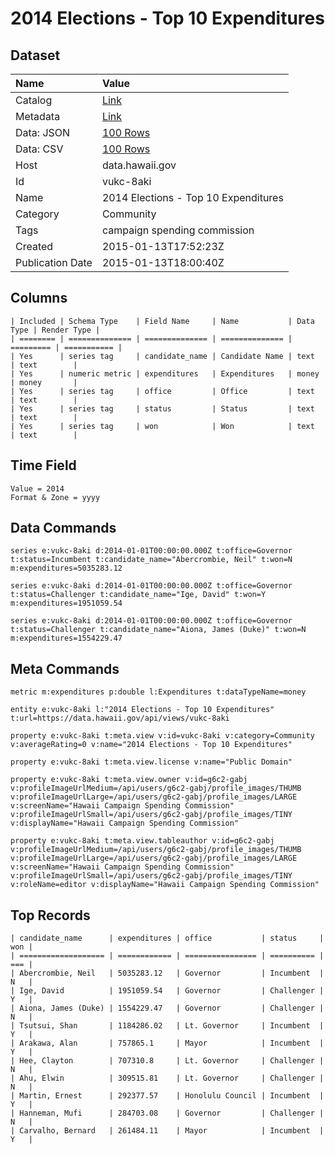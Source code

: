 # 2014 Elections - Top 10 Expenditures

## Dataset

| Name | Value |
| :--- | :---- |
| Catalog | [Link](https://catalog.data.gov/dataset/2014-elections-top-10-expenditures-3c600) |
| Metadata | [Link](https://data.hawaii.gov/api/views/vukc-8aki) |
| Data: JSON | [100 Rows](https://data.hawaii.gov/api/views/vukc-8aki/rows.json?max_rows=100) |
| Data: CSV | [100 Rows](https://data.hawaii.gov/api/views/vukc-8aki/rows.csv?max_rows=100) |
| Host | data.hawaii.gov |
| Id | vukc-8aki |
| Name | 2014 Elections - Top 10 Expenditures |
| Category | Community |
| Tags | campaign spending commission |
| Created | 2015-01-13T17:52:23Z |
| Publication Date | 2015-01-13T18:00:40Z |

## Columns

```ls
| Included | Schema Type    | Field Name     | Name           | Data Type | Render Type |
| ======== | ============== | ============== | ============== | ========= | =========== |
| Yes      | series tag     | candidate_name | Candidate Name | text      | text        |
| Yes      | numeric metric | expenditures   | Expenditures   | money     | money       |
| Yes      | series tag     | office         | Office         | text      | text        |
| Yes      | series tag     | status         | Status         | text      | text        |
| Yes      | series tag     | won            | Won            | text      | text        |
```

## Time Field

```ls
Value = 2014
Format & Zone = yyyy
```

## Data Commands

```ls
series e:vukc-8aki d:2014-01-01T00:00:00.000Z t:office=Governor t:status=Incumbent t:candidate_name="Abercrombie, Neil" t:won=N m:expenditures=5035283.12

series e:vukc-8aki d:2014-01-01T00:00:00.000Z t:office=Governor t:status=Challenger t:candidate_name="Ige, David" t:won=Y m:expenditures=1951059.54

series e:vukc-8aki d:2014-01-01T00:00:00.000Z t:office=Governor t:status=Challenger t:candidate_name="Aiona, James (Duke)" t:won=N m:expenditures=1554229.47
```

## Meta Commands

```ls
metric m:expenditures p:double l:Expenditures t:dataTypeName=money

entity e:vukc-8aki l:"2014 Elections - Top 10 Expenditures" t:url=https://data.hawaii.gov/api/views/vukc-8aki

property e:vukc-8aki t:meta.view v:id=vukc-8aki v:category=Community v:averageRating=0 v:name="2014 Elections - Top 10 Expenditures"

property e:vukc-8aki t:meta.view.license v:name="Public Domain"

property e:vukc-8aki t:meta.view.owner v:id=g6c2-gabj v:profileImageUrlMedium=/api/users/g6c2-gabj/profile_images/THUMB v:profileImageUrlLarge=/api/users/g6c2-gabj/profile_images/LARGE v:screenName="Hawaii Campaign Spending Commission" v:profileImageUrlSmall=/api/users/g6c2-gabj/profile_images/TINY v:displayName="Hawaii Campaign Spending Commission"

property e:vukc-8aki t:meta.view.tableauthor v:id=g6c2-gabj v:profileImageUrlMedium=/api/users/g6c2-gabj/profile_images/THUMB v:profileImageUrlLarge=/api/users/g6c2-gabj/profile_images/LARGE v:screenName="Hawaii Campaign Spending Commission" v:profileImageUrlSmall=/api/users/g6c2-gabj/profile_images/TINY v:roleName=editor v:displayName="Hawaii Campaign Spending Commission"
```

## Top Records

```ls
| candidate_name      | expenditures | office           | status     | won | 
| =================== | ============ | ================ | ========== | === | 
| Abercrombie, Neil   | 5035283.12   | Governor         | Incumbent  | N   | 
| Ige, David          | 1951059.54   | Governor         | Challenger | Y   | 
| Aiona, James (Duke) | 1554229.47   | Governor         | Challenger | N   | 
| Tsutsui, Shan       | 1184286.02   | Lt. Governor     | Incumbent  | Y   | 
| Arakawa, Alan       | 757865.1     | Mayor            | Incumbent  | Y   | 
| Hee, Clayton        | 707310.8     | Lt. Governor     | Challenger | N   | 
| Ahu, Elwin          | 309515.81    | Lt. Governor     | Challenger | N   | 
| Martin, Ernest      | 292377.57    | Honolulu Council | Incumbent  | Y   | 
| Hanneman, Mufi      | 284703.08    | Governor         | Challenger | N   | 
| Carvalho, Bernard   | 261484.11    | Mayor            | Incumbent  | Y   | 
```